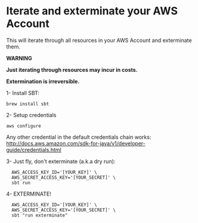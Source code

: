 # Iterate and exterminate your AWS Account

This will iterate through all resources in your AWS Account and exterminate them.

**WARNING**

**Just iterating through resources may incur in costs.**

**Extermination is irreversible.**


1- Install SBT:
```
brew install sbt
```

2- Setup credentials
```
aws configure
```
Any other credential in the default credentials chain works: http://docs.aws.amazon.com/sdk-for-java/v1/developer-guide/credentials.html

3- Just fly, don't exterminate (a.k.a dry run): 
```
  AWS_ACCESS_KEY_ID='[YOUR_KEY]' \
  AWS_SECRET_ACCESS_KEY='[YOUR_SECRET]' \ 
  sbt run
```

4- EXTERMINATE!
```
  AWS_ACCESS_KEY_ID='[YOUR_KEY]' \
  AWS_SECRET_ACCESS_KEY='[YOUR_SECRET]' \ 
  sbt "run exterminate"
```
